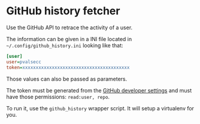 # GitHub history fetcher

Use the GitHub API to retrace the activity of a user.

The information can be given in a INI file located in `~/.config/github_history.ini` looking like that:

```ini
[user]
user=pvalsecc
token=xxxxxxxxxxxxxxxxxxxxxxxxxxxxxxxxxxxxxxxx
```

Those values can also be passed as parameters.

The token must be generated from the [GitHub developer settings](https://github.com/settings/tokens) and
must have those permissions: `read:user, repo`.

To run it, use the `github_history` wrapper script. It will setup a virtualenv for you.
